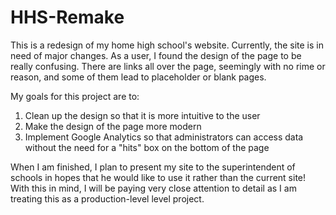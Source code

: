 # HHS-Remake

This is a redesign of my home high school's website. Currently, the site is in need of major changes. As a user, I found the
design of the page to be really confusing. There are links all over the page, seemingly with no rime or reason, and some of them
lead to placeholder or blank pages.

My goals for this project are to:
  1) Clean up the design so that it is more intuitive to the user
  2) Make the design of the page more modern
  3) Implement Google Analytics so that administrators can access data without the need for a "hits" box on the bottom of the page

When I am finished, I plan to present my site to the superintendent of schools in hopes that he would like to use it rather
than the current site! With this in mind, I will be paying very close attention to detail as I am treating this as a production-level
level project.
